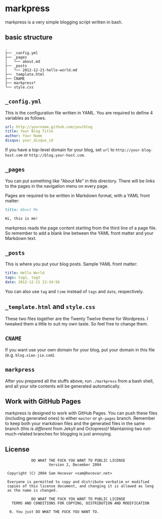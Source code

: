markpress
=========

markpress is a very simple blogging script written in bash.

basic structure
---------------
```
.
├── _config.yml
├── _pages
│   └── about.md
├── _posts
│   └── 2012-12-21-hello-world.md
├── _template.html
├── CNAME
├── markpress*
└── style.css
```

`_config.yml`
-------------
This is the configuration file written in YAML. 
You are required to define 4 variables as follows.
```yaml
url: http://yourname.github.com/yourblog
title: Your Blog Title
author: Your Name
disqus: your_disqus_id
```
If you have a top-level domain for your blog, set `url` to `http://your-blog-host.com` or `http://blog.your-host.com`.

`_pages`
--------
You can put something like "About Me" in this directory. 
There will be links to the pages in the navigation menu on every page.

Pages are required to be written in Markdown format, with a YAML front matter:
```markdown
title: About Me

Hi, this is me!
```
markpress reads the page content starting from the third line of a page file. 
So remember to add a blank line between the YAML front matter and your Markdown text.

`_posts`
--------
This is where you put your blog posts. Sample YAML front matter:
```yaml
title: Hello World
tags: tag1, tag2
date: 2012-12-21 12:34:56
```
You can also use `tag` and `time` instead of `tags` and `date`, respectively.

`_template.html` and `style.css`
--------------------------------
These two files together are the Twenty Twelve theme for Wordpress.
I tweaked them a little to suit my own taste. So feel free to change them.

`CNAME`
-------
If you want use your own domain for your blog, put your domain in this file (e.g. `blog.xiao-jia.com`).

`markpress`
-----------
After you prepared all the stuffs above, run `./markpress` from a bash shell, and 
all your site contents will be generated automatically.

Work with GitHub Pages
----------------------
markpress is designed to work with GitHub Pages. 
You can push these files (including generated ones) to either `master` or `gh-pages` branch. 
Remember to keep both your markdown files and the generated files in the same branch 
(this is *different* from Jekyll and Octopress)! 
Maintaining two not-much-related branches for blogging is just annoying.

License
-------
```
            DO WHAT THE FUCK YOU WANT TO PUBLIC LICENSE 
                    Version 2, December 2004 

 Copyright (C) 2004 Sam Hocevar <sam@hocevar.net> 

 Everyone is permitted to copy and distribute verbatim or modified 
 copies of this license document, and changing it is allowed as long 
 as the name is changed. 

            DO WHAT THE FUCK YOU WANT TO PUBLIC LICENSE 
   TERMS AND CONDITIONS FOR COPYING, DISTRIBUTION AND MODIFICATION 

  0. You just DO WHAT THE FUCK YOU WANT TO. 
```
